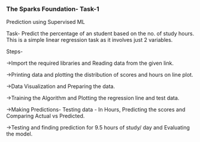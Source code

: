 ### The Sparks Foundation- Task-1
Prediction using Supervised ML

Task- Predict the percentage of an student based on the no. of study hours. This is a simple linear regression task as it involves just 2 variables.

Steps-

->Import the required libraries and Reading data from the given link.

->Printing data and plotting the distribution of scores and hours on line plot.

->Data Visualization and Preparing the data.

->Training the Algorithm and Plotting the regression line and test data.

->Making Predictions- Testing data - In Hours, Predicting the scores and Comparing Actual vs Predicted.

->Testing and finding prediction for 9.5 hours of study/ day and Evaluating the model.

